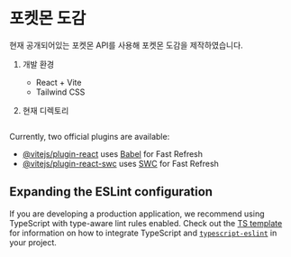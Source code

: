 # 포켓몬 도감

현재 공개되어있는 포켓몬 API를 사용해 포켓몬 도감을 제작하였습니다.

1. 개발 환경
   - React + Vite
   - Tailwind CSS
  
2. 현재 디렉토리
   ```
   
   ```

Currently, two official plugins are available:

- [@vitejs/plugin-react](https://github.com/vitejs/vite-plugin-react/blob/main/packages/plugin-react) uses [Babel](https://babeljs.io/) for Fast Refresh
- [@vitejs/plugin-react-swc](https://github.com/vitejs/vite-plugin-react/blob/main/packages/plugin-react-swc) uses [SWC](https://swc.rs/) for Fast Refresh

## Expanding the ESLint configuration

If you are developing a production application, we recommend using TypeScript with type-aware lint rules enabled. Check out the [TS template](https://github.com/vitejs/vite/tree/main/packages/create-vite/template-react-ts) for information on how to integrate TypeScript and [`typescript-eslint`](https://typescript-eslint.io) in your project.
